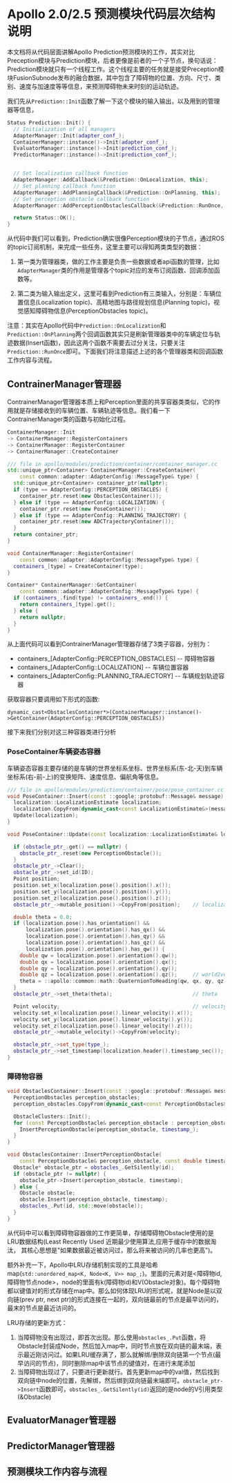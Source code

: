 # Apollo 2.0/2.5 预测模块代码层次结构说明

本文档将从代码层面讲解Apollo Prediction预测模块的工作，其实对比Preception模块与Prediction模块，后者更像是前者的一个子节点，换句话说：Prediction模块就只有一个线程工作。这个线程主要的任务就是接受Preception模块FusionSubnode发布的融合数据，其中包含了障碍物的位置、方向、尺寸、类别、速度与加速度等等信息，来预测障碍物未来时刻的运动轨迹。

我们先从`Prediction::Init`函数了解一下这个模块的输入输出，以及用到的管理器等信息，

```c++
Status Prediction::Init() {
  // Initialization of all managers
  AdapterManager::Init(adapter_conf_);
  ContainerManager::instance()->Init(adapter_conf_);
  EvaluatorManager::instance()->Init(prediction_conf_);
  PredictorManager::instance()->Init(prediction_conf_);


  // Set localization callback function
  AdapterManager::AddCallback(&Prediction::OnLocalization, this);
  // Set planning callback function
  AdapterManager::AddPlanningCallback(&Prediction::OnPlanning, this);
  // Set perception obstacle callback function
  AdapterManager::AddPerceptionObstaclesCallback(&Prediction::RunOnce, this);

  return Status::OK();
}
```

从代码中我们可以看到，Prediction确实很像Perception模块的子节点，通过ROS的topic订阅机制，来完成一些任务，这里主要可以得知两类类型的数据：

1. 第一类为管理器类，做的工作主要是负责一些数据或者api函数的管理，比如`AdapterManager`类的作用是管理各个topic对应的发布订阅函数、回调添加函数等。

2. 第二类为输入输出定义，这里可看到Prediction有三类输入，分别是：车辆位置信息(Localization topic)、高精地图与路径规划信息(Planning topic)，视觉感知障碍物信息(PerceptionObstacles topic)。

注意：其实在Apollo代码中`Prediction::OnLocalization`和`Prediction::OnPlanning`两个回调函数其实只是刷新管理器类中的车辆定位与轨迹数据(Insert函数)，因此这两个函数不需要去过分关注，只要关注`Prediction::RunOnce`即可。下面我们将注意描述上述的各个管理器类和回调函数工作内容与流程。

## ContrainerManager管理器

ContrainerManager管理器本质上和Perception里面的共享容器类类似，它的作用就是存储接收到的车辆位置、车辆轨迹等信息。我们看一下ContrainerManager类的函数与初始化过程。

```c++
ContainerManager::Init 
-> ContainerManager::RegisterContainers 
-> ContainerManager::RegisterContainer 
-> ContainerManager::CreateContainer

/// file in apollo/modules/prediction/container/container_manager.cc
std::unique_ptr<Container> ContainerManager::CreateContainer(
    const common::adapter::AdapterConfig::MessageType& type) {
  std::unique_ptr<Container> container_ptr(nullptr);
  if (type == AdapterConfig::PERCEPTION_OBSTACLES) {
    container_ptr.reset(new ObstaclesContainer());
  } else if (type == AdapterConfig::LOCALIZATION) {
    container_ptr.reset(new PoseContainer());
  } else if (type == AdapterConfig::PLANNING_TRAJECTORY) {
    container_ptr.reset(new ADCTrajectoryContainer());
  }
  return container_ptr;
}

void ContainerManager::RegisterContainer(
    const common::adapter::AdapterConfig::MessageType& type) {
  containers_[type] = CreateContainer(type);
}

Container* ContainerManager::GetContainer(
    const common::adapter::AdapterConfig::MessageType& type) {
  if (containers_.find(type) != containers_.end()) {
    return containers_[type].get();
  } else {
    return nullptr;
  }
}
```

从上面代码可以看到ContrainerManager管理器存储了3类子容器，分别为：

- containers_[AdapterConfig::PERCEPTION_OBSTACLES] -- 障碍物容器
- containers_[AdapterConfig::LOCALIZATION] -- 车辆位置容器
- containers_[AdapterConfig::PLANNING_TRAJECTORY] -- 车辆规划轨迹容器

获取容器只要调用如下形式的函数:

`dynamic_cast<ObstaclesContainer*>(ContainerManager::instance()->GetContainer(AdapterConfig::PERCEPTION_OBSTACLES))`

接下来我们分别对这三种容器类进行分析

### PoseContainer车辆姿态容器

车辆姿态容器主要存储的是车辆的世界坐标系坐标、世界坐标系(东-北-天)到车辆坐标系(右-前-上)的变换矩阵、速度信息、偏航角等信息。

```c++
/// file in apollo/modules/prediction/container/pose/pose_container.cc
void PoseContainer::Insert(const ::google::protobuf::Message& message) {
  localization::LocalizationEstimate localization;
  localization.CopyFrom(dynamic_cast<const LocalizationEstimate&>(message));
  Update(localization);
}

void PoseContainer::Update(const localization::LocalizationEstimate& localization) {

  if (obstacle_ptr_.get() == nullptr) {
    obstacle_ptr_.reset(new PerceptionObstacle());
  }
  obstacle_ptr_->Clear();
  obstacle_ptr_->set_id(ID);				
  Point position;		
  position.set_x(localization.pose().position().x());
  position.set_y(localization.pose().position().y());
  position.set_z(localization.pose().position().z());
  obstacle_ptr_->mutable_position()->CopyFrom(position);	// localization in Earch/North/Up referencr frame

  double theta = 0.0;
  if (localization.pose().has_orientation() &&
      localization.pose().orientation().has_qx() &&
      localization.pose().orientation().has_qy() &&
      localization.pose().orientation().has_qz() &&
      localization.pose().orientation().has_qw()) {
    double qw = localization.pose().orientation().qw();
    double qx = localization.pose().orientation().qx();
    double qy = localization.pose().orientation().qy();
    double qz = localization.pose().orientation().qz();     // world2vechile transform matrix
    theta = ::apollo::common::math::QuaternionToHeading(qw, qx, qy, qz);
  }
  obstacle_ptr_->set_theta(theta);							// theta

  Point velocity;											// velocity in Earch/North/Up referencr frame
  velocity.set_x(localization.pose().linear_velocity().x());
  velocity.set_y(localization.pose().linear_velocity().y());
  velocity.set_z(localization.pose().linear_velocity().z());
  obstacle_ptr_->mutable_velocity()->CopyFrom(velocity);

  obstacle_ptr_->set_type(type_);
  obstacle_ptr_->set_timestamp(localization.header().timestamp_sec());
}
```

### 障碍物容器

```c++
void ObstaclesContainer::Insert(const ::google::protobuf::Message& message) {
  PerceptionObstacles perception_obstacles;
  perception_obstacles.CopyFrom(dynamic_cast<const PerceptionObstacles&>(message));

  ObstacleClusters::Init();
  for (const PerceptionObstacle& perception_obstacle : perception_obstacles.perception_obstacle()) {
    InsertPerceptionObstacle(perception_obstacle, timestamp_);
  }
}

void ObstaclesContainer::InsertPerceptionObstacle(
    const PerceptionObstacle& perception_obstacle, const double timestamp) {
  Obstacle* obstacle_ptr = obstacles_.GetSilently(id);
  if (obstacle_ptr != nullptr) {
    obstacle_ptr->Insert(perception_obstacle, timestamp);
  } else {
    Obstacle obstacle;
    obstacle.Insert(perception_obstacle, timestamp);
    obstacles_.Put(id, std::move(obstacle));
  }
}
```

从代码中可以看到障碍物容器做的工作更简单，存储障碍物Obstacle使用的是LRU数据结构(Least Recently Used 近期最少使用算法,应用于缓存中的数据淘汰， 其核心思想是"如果数据最近被访问过，那么将来被访问的几率也更高")。

额外补充一下，Apollo中LRU存储机制实现的工具是哈希map(`std::unordered_map<K, Node<K, V>> map_;`)。里面的元素对是<障碍物id,障碍物节点node>，node的里面有k(障碍物id)和V(Obstacle对象)。每个障碍物都以键值对的形式存储在map中。那么如何体现LRU的形式呢，就是Node是以双向链(prev ptr, next ptr)的形式连接在一起的，双向链最前的节点是最早访问的，最末的节点是最近访问的。

LRU存储的更新方式：

1. 当障碍物没有出现过，即首次出现。那么使用`obstacles_.Put`函数，将Obstacle封装成Node，然后加入map中，同时节点放在双向链的最末端，表示最近刚访问过。如果LRU缓存满了，那么就解绑/删除双向链第一个节点(最早访问的节点)，同时删除map中该节点的键值对，在进行末尾添加
2. 当障碍物出现过了，只要进行更新就行。首先更新map中的val值，然后找到双向链中node的位置，先解绑，然后绑到双向链最末端即可。`obstacle_ptr->Insert`函数即可，`obstacles_.GetSilently(id)`返回的是node的V引用类型(&Obstacle)

### 

## EvaluatorManager管理器

## PredictorManager管理器

## 预测模块工作内容与流程
